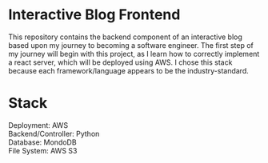 # Interactive Blog Frontend

This repository contains the backend component of an interactive blog based upon my journey to becoming a software engineer. The first step of my journey will begin with this project, as I learn how to correctly implement a react server, which will be deployed using AWS. I chose this stack because each framework/language appears to be the industry-standard.

# Stack
Deployment: AWS <br />
Backend/Controller: Python <br />
Database: MondoDB <br />
File System: AWS S3 <br />
